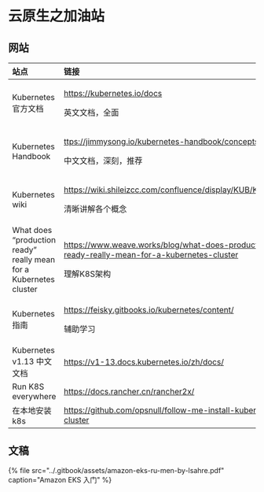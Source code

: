 # 云原生之加油站

## 网站

<table>
  <thead>
    <tr>
      <th style="text-align:left">&#x7AD9;&#x70B9;</th>
      <th style="text-align:left">&#x94FE;&#x63A5;</th>
    </tr>
  </thead>
  <tbody>
    <tr>
      <td style="text-align:left">Kubernetes &#x5B98;&#x65B9;&#x6587;&#x6863;</td>
      <td style="text-align:left">
        <p><a href="https://kubernetes.io/docs/concepts/">https://kubernetes.io/docs</a>
        </p>
        <p>&#x82F1;&#x6587;&#x6587;&#x6863;&#xFF0C;&#x5168;&#x9762;</p>
      </td>
    </tr>
    <tr>
      <td style="text-align:left">Kubernetes Handbook</td>
      <td style="text-align:left">
        <p><a href="https://jimmysong.io/kubernetes-handbook/concepts/">ttps://jimmysong.io/kubernetes-handbook/concepts/</a>
        </p>
        <p>&#x4E2D;&#x6587;&#x6587;&#x6863;&#xFF0C;&#x6DF1;&#x523B;&#xFF0C;&#x63A8;&#x8350;</p>
      </td>
    </tr>
    <tr>
      <td style="text-align:left">Kubernetes wiki</td>
      <td style="text-align:left">
        <p><a href="https://wiki.shileizcc.com/confluence/display/KUB/Kubernetes">https://wiki.shileizcc.com/confluence/display/KUB/Kubernetes</a>
        </p>
        <p>&#x6E05;&#x6670;&#x8BB2;&#x89E3;&#x5404;&#x4E2A;&#x6982;&#x5FF5;</p>
      </td>
    </tr>
    <tr>
      <td style="text-align:left">What does &#x201C;production ready&#x201D; really mean for a Kubernetes
        cluster</td>
      <td style="text-align:left">
        <p><a href="https://www.weave.works/blog/what-does-production-ready-really-mean-for-a-kubernetes-cluster">https://www.weave.works/blog/what-does-production-ready-really-mean-for-a-kubernetes-cluster</a>
        </p>
        <p>&#x7406;&#x89E3;K8S&#x67B6;&#x6784;</p>
      </td>
    </tr>
    <tr>
      <td style="text-align:left">Kubernetes &#x6307;&#x5357;</td>
      <td style="text-align:left">
        <p><a href="https://feisky.gitbooks.io/kubernetes/content/">https://feisky.gitbooks.io/kubernetes/content/</a>
        </p>
        <p>&#x8F85;&#x52A9;&#x5B66;&#x4E60;</p>
      </td>
    </tr>
    <tr>
      <td style="text-align:left">Kubernetes v1.13 &#x4E2D;&#x6587;&#x6587;&#x6863;</td>
      <td style="text-align:left"><a href="https://v1-13.docs.kubernetes.io/zh/docs/">https://v1-13.docs.kubernetes.io/zh/docs/</a>
      </td>
    </tr>
    <tr>
      <td style="text-align:left">Run K8S everywhere</td>
      <td style="text-align:left"><a href=" https://docs.rancher.cn/rancher2x/">https://docs.rancher.cn/rancher2x/</a>
      </td>
    </tr>
    <tr>
      <td style="text-align:left">&#x5728;&#x672C;&#x5730;&#x5B89;&#x88C5; k8s</td>
      <td style="text-align:left"><a href="https://github.com/opsnull/follow-me-install-kubernetes-cluster">https://github.com/opsnull/follow-me-install-kubernetes-cluster</a>
      </td>
    </tr>
  </tbody>
</table>

## 文稿

{% file src="../.gitbook/assets/amazon-eks-ru-men-by-lsahre.pdf" caption="Amazon EKS 入门" %}



